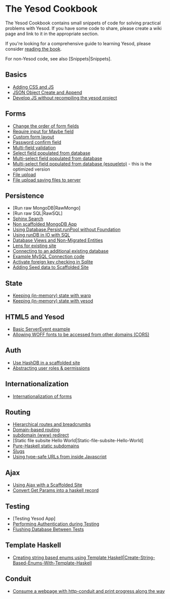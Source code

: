 # The Yesod Cookbook

The Yesod Cookbook contains small snippets of code for solving practical problems with Yesod. If you have some code to share, please create a wiki page and link to it in the appropriate section.

If you're looking for a comprehensive guide to learning Yesod, please consider [reading the book](http://www.yesodweb.com/book).

For non-Yesod code, see also [Snippets|Snippets].

## Basics
* [Adding CSS and JS](http://www.yesodweb.com/blog/2013/01/adding-css-js)
* [JSON Object Create and Append](https://github.com/yesodweb/yesod-cookbook/blob/master/cookbook-pages/JSON-data-helpful-manipulations.md)
* [Develop JS without recompiling the yesod project](https://github.com/yesodweb/yesod-cookbook/blob/master/cookbook-pages/Develop-JS-without-recompiling-the-yesod-project.md)

## Forms

* [Change the order of form fields](https://github.com/yesodweb/yesod-cookbook/blob/master/cookbook-pages/OrderFormFields.md)
* [Require input for Maybe field](https://github.com/yesodweb/yesod-cookbook/blob/master/cookbook-pages/RequireInputMaybeField.md)
* [Custom form layout](https://github.com/yesodweb/yesod-cookbook/blob/master/cookbook-pages/CustomFormLayout.md)
* [Password confirm field](https://github.com/yesodweb/yesod-cookbook/blob/master/cookbook-pages/Password-Confirm-Field.md)
* [Multi-field validation](https://github.com/yesodweb/yesod-cookbook/blob/master/cookbook-pages/Cookbook-Multi-field-validation.md)
* [Select field populated from database](https://github.com/yesodweb/yesod-cookbook/blob/master/cookbook-pages/Select-field-populated-from-database.md)
* [Multi-select field populated from database](https://github.com/yesodweb/yesod-cookbook/blob/master/cookbook-pages/Multi-select-field-populated-from-database.md)
* [Multi-select field populated from database (esqueleto)](https://github.com/yesodweb/yesod-cookbook/blob/master/cookbook-pages/Multi-select-field-populated-from-database-(using-esqueleto).md) - this is the optimized version
* [File upload](https://github.com/yesodweb/yesod-cookbook/blob/master/cookbook-pages/Cookbook-File-upload.md)
* [File upload saving files to server](https://github.com/yesodweb/yesod-cookbook/blob/master/cookbook-pages/Cookbook-file-upload-saving-files-to-server.md)

## Persistence

* [Run raw MongoDB|RawMongo]
* [Run raw SQL|RawSQL]
* [Sphinx Search](https://github.com/yesodweb/yesod-cookbook/blob/master/cookbook-pages/Sphinx-Search.md)
* [Non scaffolded MongoDB App](https://github.com/yesodweb/yesod-cookbook/blob/master/cookbook-pages/Non-scaffolded-MongoDB-App.md)
* [Using Database.Persist.runPool without Foundation](https://github.com/yesodweb/yesod-cookbook/blob/master/cookbook-pages/Using-Database.Persist.runPool-without-Foundation.md)
* [Using runDB in IO with SQL ](https://github.com/yesodweb/yesod-cookbook/blob/master/cookbook-pages/runDBConf-in-IO-for-MySQL.md)
* [Database Views and Non-Migrated Entities](https://github.com/yesodweb/yesod-cookbook/blob/master/cookbook-pages/Database-Views-and-Non-Migrated-Entities.md)
* [Lens for existing site](https://github.com/yesodweb/yesod-cookbook/blob/master/cookbook-pages/Lens-for-existing-site.md)
* [Connecting to an additional existing database](https://github.com/yesodweb/yesod-cookbook/blob/master/cookbook-pages/Connecting-to-an-additional-existing-database.md)
* [Example MySQL Connection code](https://github.com/yesodweb/yesod-cookbook/blob/master/cookbook-pages/Example-MySQL-Connection-code.md)
* [Activate foreign key checking in Sqlite](https://github.com/yesodweb/yesod-cookbook/blob/master/cookbook-pages/Activate-foreign-key-checking-in-Sqlite.md)
* [Adding Seed data to Scaffolded Site](https://github.com/yesodweb/yesod-cookbook/blob/master/cookbook-pages/Adding-Seed-Data-to-Scaffolded-Site.md)

## State

* [Keeping (in-memory) state with warp](https://github.com/yesodweb/yesod-cookbook/blob/master/cookbook-pages/Keeping-(in-memory)-state-with-warp.md)
* [Keeping (in-memory) state with yesod](https://github.com/yesodweb/yesod-cookbook/blob/master/cookbook-pages/Keeping-(in-memory)-state-with-yesod.md)

## HTML5 and Yesod
* [Basic ServerEvent example](https://github.com/yesodweb/yesod-cookbook/blob/master/cookbook-pages/Basic-ServerEvent-example.md)
* [Allowing WOFF fonts to be accessed from other domains (CORS)](https://github.com/yesodweb/yesod-cookbook/blob/master/cookbook-pages/Allowing-WOFF-fonts-to-be-accessed-from-other-domains-(CORS).md)

## Auth

* [Use HashDB in a scaffolded site](https://github.com/yesodweb/yesod-cookbook/blob/master/cookbook-pages/Using-HashDB-In-a-Scaffolded-Site.md)
* [Abstracting user roles & permissions](http://blog.felipe.lessa.nom.br/?p=7)

## Internationalization

* [Internationalization of forms](https://github.com/yesodweb/yesod-cookbook/blob/master/cookbook-pages/Cookbook-InternationalizedForm.md)

## Routing

* [Hierarchical routes and breadcrumbs](https://github.com/yesodweb/yesod-cookbook/blob/master/cookbook-pages/Hierarchical-routes-and-breadcrumbs.md)
* [Domain-based routing](https://github.com/yesodweb/yesod-cookbook/blob/master/cookbook-pages/Domain-based-routing.md)
* [subdomain (www) redirect](/show/topic/536)
* [Static file subsite Hello World|Static-file-subsite-Hello-World]
* [Pure-Haskell static subdomains](https://github.com/yesodweb/yesod-cookbook/blob/master/cookbook-pages/Pure-Haskell-static-subdomains.md)
* [Slugs](https://github.com/yesodweb/yesod-cookbook/blob/master/cookbook-pages/Slugs.md)
* [Using type-safe URLs from inside Javascript](https://github.com/yesodweb/yesod-cookbook/blob/master/cookbook-pages/Using-type-safe-urls-from-inside-javascript.md)

## Ajax

* [Using Ajax with a Scaffolded Site](https://github.com/yesodweb/yesod-cookbook/blob/master/cookbook-pages/Using-Ajax-with-a-Scaffolded-Site.md)
* [Convert Get Params into a haskell record ](https://github.com/yesodweb/yesod-cookbook/blob/master/cookbook-pages/Convert-get-params-into-a-haskell-record.md)

## Testing

* [Testing Yesod App]
* [Performing Authentication during Testing](https://github.com/yesodweb/yesod-cookbook/blob/master/cookbook-pages/Performing-Authentication-during-Testing.md)
* [Flushing Database Between Tests](https://github.com/yesodweb/yesod-cookbook/blob/master/cookbook-pages/Flushing-database-between-tests.md)

## Template Haskell

* [Creating string based enums using Template Haskell|Create-String-Based-Enums-With-Template-Haskell](https://github.com/yesodweb/yesod-cookbook/blob/master/cookbook-pages/Create-String-Based-Enums-With-Template-Haskell.md)

## Conduit

* [Consume a webpage with http-conduit and print progress along the way](https://github.com/yesodweb/yesod-cookbook/blob/master/cookbook-pages/Consume-a-webpage-with-http-conduit-and-print-progress-along-the-way.md)

